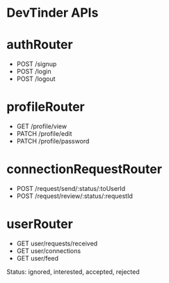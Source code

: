 # DevTinder APIs

# authRouter
- POST /signup
- POST /login
- POST /logout

# profileRouter
- GET /profile/view
- PATCH /profile/edit
- PATCH /profile/password

# connectionRequestRouter
- POST /request/send/:status/:toUserId
- POST /request/review/:status/:requestId

# userRouter
- GET user/requests/received
- GET user/connections
- GET user/feed

Status: ignored, interested, accepted, rejected